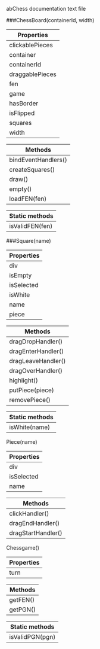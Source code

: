 abChess documentation text file


###ChessBoard(containerId, width)

|Properties
|---------------
|clickablePieces
|container
|containerId
|draggablePieces
|fen
|game
|hasBorder
|isFlipped
|squares
|width

|Methods
|---------------
|bindEventHandlers()
|createSquares()
|draw()
|empty()
|loadFEN(fen)

|Static methods
|---------------
|isValidFEN(fen)


###Square(name)

|Properties
|---------------
|div
|isEmpty
|isSelected
|isWhite
|name
|piece

|Methods
|---------------
|dragDropHandler()
|dragEnterHandler()
|dragLeaveHandler()
|dragOverHandler()
|highlight()
|putPiece(piece)
|removePiece()

|Static methods
|---------------
|isWhite(name)


Piece(name)

|Properties
|---------------
|div
|isSelected
|name

|Methods
|---------------
|clickHandler()
|dragEndHandler()
|dragStartHandler()


Chessgame()

|Properties
|---------------
|turn

|Methods
|---------------
|getFEN()
|getPGN()

|Static methods
|---------------
|isValidPGN(pgn)
